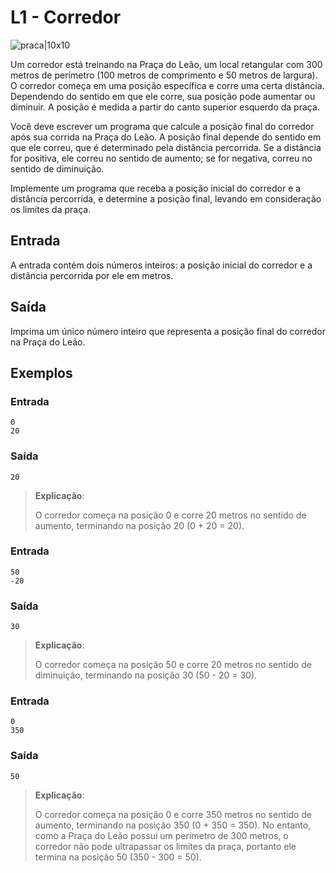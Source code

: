# L1 - Corredor

![praca|10x10](https://github.com/qxcodefup/arcade/assets/32993157/26d5d48a-f5b8-4842-898c-351270357d56)

Um corredor está treinando na Praça do Leão, um local retangular com 300 metros de perímetro (100 metros de comprimento e 50 metros de largura). O corredor começa em uma posição específica e corre uma certa distância. Dependendo do sentido em que ele corre, sua posição pode aumentar ou diminuir. A posição é medida a partir do canto superior esquerdo da praça.

Você deve escrever um programa que calcule a posição final do corredor após sua corrida na Praça do Leão. A posição final depende do sentido em que ele correu, que é determinado pela distância percorrida. Se a distância for positiva, ele correu no sentido de aumento; se for negativa, correu no sentido de diminuição.

Implemente um programa que receba a posição inicial do corredor e a distância percorrida, e determine a posição final, levando em consideração os limites da praça.

## Entrada

A entrada contém dois números inteiros: a posição inicial do corredor e a distância percorrida por ele em metros.

## Saída

Imprima um único número inteiro que representa a posição final do corredor na Praça do Leão.

## Exemplos

### **Entrada**

```text
0
20
```

### **Saída**

```text
20
```

> **Explicação**:
>
> O corredor começa na posição 0 e corre 20 metros no sentido de aumento, terminando na posição 20 (0 + 20 = 20).
>

### **Entrada**

```text
50
-20
```

### **Saída**

```text
30
```

> **Explicação**:
>
> O corredor começa na posição 50 e corre 20 metros no sentido de diminuição, terminando na posição 30 (50 - 20 = 30).
>

### **Entrada**

```text
0
350
```

### **Saída**

```text
50
```

> **Explicação**:
>
> O corredor começa na posição 0 e corre 350 metros no sentido de aumento, terminando na posição 350 (0 + 350 = 350). No entanto, como a Praça do Leão possui um perímetro de 300 metros, o corredor não pode ultrapassar os limites da praça, portanto ele termina na posição 50 (350 - 300 = 50).
>
